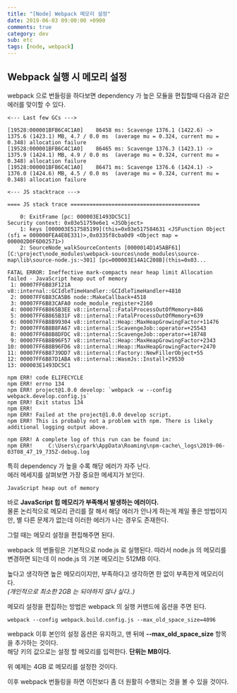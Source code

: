 ```yaml
---
title: "[Node] Webpack 메모리 설정"
date: 2019-06-03 09:00:00 +0900
comments: true
category: dev
sub: etc
tags: [node, webpack]
---
```


## Webpack 실행 시 메모리 설정

webpack 으로 번들링을 하다보면 dependency 가 높은 모듈을 편집할때 다음과 같은 에러를 맞이할 수 있다.

```
<--- Last few GCs --->

[19528:000001BFB6C4C1A0]    86458 ms: Scavenge 1376.1 (1422.6) -> 1375.6 (1423.1) MB, 4.7 / 0.0 ms  (average mu = 0.324, current mu = 0.348) allocation failure
[19528:000001BFB6C4C1A0]    86465 ms: Scavenge 1376.3 (1423.1) -> 1375.9 (1424.1) MB, 4.9 / 0.0 ms  (average mu = 0.324, current mu = 0.348) allocation failure
[19528:000001BFB6C4C1A0]    86471 ms: Scavenge 1376.6 (1424.1) -> 1376.0 (1424.6) MB, 4.5 / 0.0 ms  (average mu = 0.324, current mu = 0.348) allocation failure

<--- JS stacktrace --->

==== JS stack trace =========================================

    0: ExitFrame [pc: 000003E1493DC5C1]
Security context: 0x03e51759e6e1 <JSObject>
    1: keys [000003E517585199](this=0x03e517584631 <JSFunction Object (sfi = 000000FEA4E0E331)>,0x0335f8cba0d9 <Object map = 000002D0F6D02571>)
    2: SourceNode_walkSourceContents [0000014D145ABF61] [C:\project\node_modules\webpack-sources\node_modules\source-map\lib\source-node.js:~301] [pc=000003E14A1C208B](this=0x03...

FATAL ERROR: Ineffective mark-compacts near heap limit Allocation failed - JavaScript heap out of memory
 1: 00007FF6B83F121A v8::internal::GCIdleTimeHandler::GCIdleTimeHandler+4810
 2: 00007FF6B83CA5B6 node::MakeCallback+4518
 3: 00007FF6B83CAFA0 node_module_register+2160
 4: 00007FF6B865B3EE v8::internal::FatalProcessOutOfMemory+846
 5: 00007FF6B865B31F v8::internal::FatalProcessOutOfMemory+639
 6: 00007FF6B8B99304 v8::internal::Heap::MaxHeapGrowingFactor+11476
 7: 00007FF6B8B8FA67 v8::internal::ScavengeJob::operator=+25543
 8: 00007FF6B8B8DFDC v8::internal::ScavengeJob::operator=+18748
 9: 00007FF6B8B96F57 v8::internal::Heap::MaxHeapGrowingFactor+2343
10: 00007FF6B8B96FD6 v8::internal::Heap::MaxHeapGrowingFactor+2470
11: 00007FF6B8739DD7 v8::internal::Factory::NewFillerObject+55
12: 00007FF6B87D1ABA v8::internal::WasmJs::Install+29530
13: 000003E1493DC5C1

npm ERR! code ELIFECYCLE
npm ERR! errno 134
npm ERR! project@1.0.0 develop: `webpack -w --config webpack.develop.config.js`
npm ERR! Exit status 134
npm ERR!
npm ERR! Failed at the project@1.0.0 develop script.
npm ERR! This is probably not a problem with npm. There is likely additional logging output above.

npm ERR! A complete log of this run can be found in:
npm ERR!     C:\Users\crpark\AppData\Roaming\npm-cache\_logs\2019-06-03T08_47_19_735Z-debug.log
```

특히 dependency 가 높을 수록 해당 에러가 자주 난다.  
에러 메세지를 살펴보면 가장 중요한 메세지가 보인다.

```
JavaScript heap out of memory
```

바로 **JavaScript 힙 메모리가 부족해서 발생하는 에러이다.**  
물론 논리적으로 메모리 관리를 잘 해서 해당 에러가 안나게 하는게 제일 좋은 방법이지만,
별 다른 문제가 없는데 이러한 에러가 나는 경우도 존재한다.

그럴 때는 메모리 설정을 편집해주면 된다.

webpack 의 번들링은 기본적으로 node.js 로 실행된다.
따라서 node.js 의 메모리를 변경하면 되는데
이 node.js 의 기본 메모리는 512MB 이다.

높다고 생각하면 높은 메모리이지만, 부족하다고 생각하면 한 없이 부족한게 메모리이다.  
*(개인적으로 최소한 2GB 는 되야하지 않나 싶다..)*

메모리 설정을 편집하는 방법은 webpack 의 실행 커맨드에 옵션을 주면 된다.

```shell
webpack --config webpack.build.config.js --max_old_space_size=4096
```

webpack 이후 본인의 설정 옵션은 유지하고, 맨 뒤에 **\-\-max_old_space_size** 항목을 추가하는 것이다.  
해당 키의 값으로는 설정 할 메모리를 입력한다. **단위는 MB이다.**

위 예제는 4GB 로 메모리를 설정한 것이다.

이후 webpack 번들링을 하면 이전보다 좀 더 원활히 수행되는 것을 볼 수 있을 것이다.
